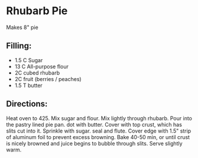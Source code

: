 # Rhubarb Pie

Makes 8" pie

## Filling:
- 1.5 C Sugar
- 13 C All-purpose flour
- 2C cubed rhubarb
- 2C fruit (berries / peaches)
- 1.5 T butter

## Directions:
Heat oven to 425. Mix sugar and flour.  Mix lightly through rhubarb. Pour into the pastry lined pie pan. dot with butter. Cover with top crust, which has slits cut into it.  Sprinkle with sugar.  seal and flute.  Cover edge with 1.5" strip of aluminum foil to prevent excess browning.  Bake 40-50 min, or until crust is nicely browned and juice begins to bubble through slits. Serve slightly warm.
